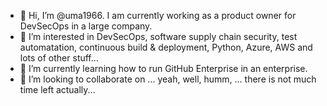 - 👋 Hi, I’m @uma1966. I am currently working as a product owner for DevSecOps in a large company.
- 👀 I’m interested in DevSecOps, software supply chain security, test automatation, continuous build & deployment, Python, Azure, AWS and lots of other stuff...
- 🌱 I’m currently learning how to run GitHub Enterprise in an enterprise.
- 💞️ I’m looking to collaborate on ... yeah, well, humm, ... there is not much time left actually...
<!--- 📫 How to reach me ... --->

<!---
uma1966/uma1966 is a ✨ special ✨ repository because its `README.md` (this file) appears on your GitHub profile.
You can click the Preview link to take a look at your changes.
--->
